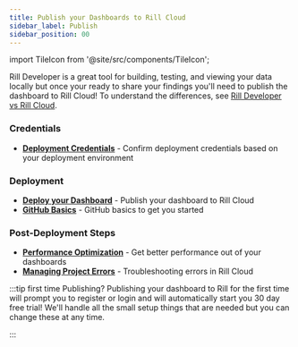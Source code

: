 ```yaml
---
title: Publish your Dashboards to Rill Cloud
sidebar_label: Publish
sidebar_position: 00
---
```


import TileIcon from '@site/src/components/TileIcon';

Rill Developer is a great tool for building, testing, and viewing your data locally but once your ready to share your findings you'll need to publish the dashboard to Rill Cloud! To understand the differences, see [Rill Developer vs Rill Cloud](/home/concepts/cloud-vs-developer).


### Credentials
- [**Deployment Credentials**](/deploy/deploy-credentials) - Confirm deployment credentials based on your deployment environment

### Deployment
- [**Deploy your Dashboard**](/deploy/deploy-dashboard) - Publish your dashboard to Rill Cloud
- [**GitHub Basics**](/deploy/deploy-dashboard/github-101) - GitHub basics to get you started

### Post-Deployment Steps
- [**Performance Optimization**](/deploy/performance) - Get better performance out of your dashboards
- [**Managing Project Errors**](/deploy/project-errors) - Troubleshooting errors in Rill Cloud


:::tip  first time Publishing?
Publishing your dashboard to Rill for the first time will prompt you to register or login and will automatically start you 30 day free trial! We'll handle all the small setup things that are needed but you can change these at any time.

:::
